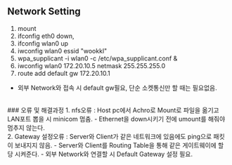 ## Network Setting
  1. mount
  2. ifconfig eth0 down, 
  3. ifconfig wlan0 up
  4. iwconfig wlan0 essid "wookkl"
  5. wpa_supplicant -i wlan0 -c /etc/wpa_supplicant.conf &
  6. iwconfig wlan0 172.20.10.5 netmask 255.255.255.0
  7. route add default gw 172.20.10.1
  - 외부 Network와 접속 시 default gw필요, 단순 소켓통신만 할 때는 필요없음.





<br>
### 오류 및 해결과정
1. nfs오류 : Host pc에서 Achro로 Mount로 파일을 옮기고 LAN포트 뽑을 시 minicom 멈춤.
   - Ethernet을 down시키기 전에 umount를 해줘야 멈추지 않는다. 
<br>
2. Gateway 설정오류 : Server와 Client가 같은 네트워크에 있음에도 ping으로 패킷이 보내지지 않음.
   - Server와 Client를 Routing Table을 통해 같은 게이트웨이에 할당 시켜준다.
   - 외부 Network와 연결할 시 Default Gateway 설정 필요.




